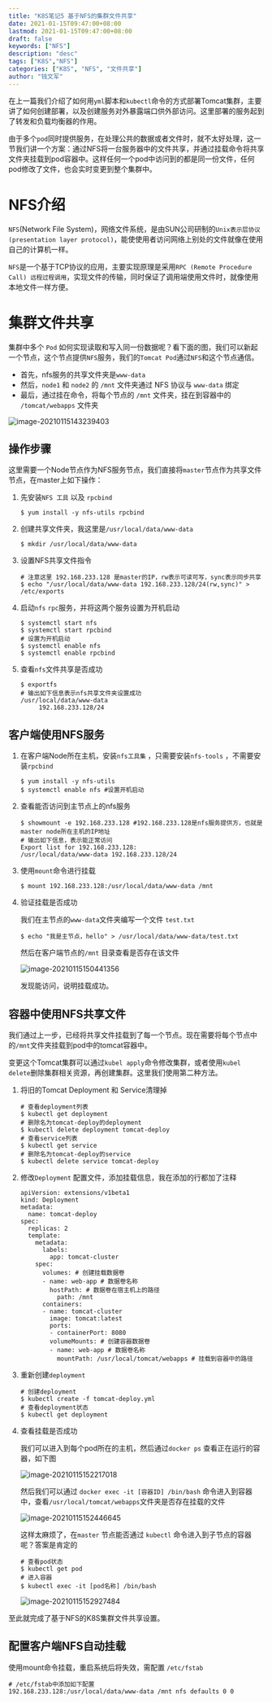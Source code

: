 ```yaml
---
title: "K8S笔记5 基于NFS的集群文件共享"
date: 2021-01-15T09:47:00+08:00
lastmod: 2021-01-15T09:47:00+08:00
draft: false
keywords: ["NFS"]
description: "desc"
tags: ["K8S","NFS"]
categories: ["K8S", "NFS", "文件共享"]
author: "钱文军"
---
```


在上一篇我们介绍了如何用`yml`脚本和`kubectl`命令的方式部署Tomcat集群，主要讲了如何创建部署，以及创建服务对外暴露端口供外部访问。这里部署的服务起到了转发和负载均衡器的作用。

由于多个`pod`同时提供服务，在处理公共的数据或者文件时，就不太好处理，这一节我们讲一个方案：通过NFS将一台服务器中的文件共享，并通过挂载命令将共享文件夹挂载到pod容器中。这样任何一个pod中访问到的都是同一份文件，任何pod修改了文件，也会实时变更到整个集群中。

# NFS介绍

`NFS`(Network File System)，网络文件系统，是由SUN公司研制的`Unix表示层协议 (presentation layer protocol)`，能使使用者访问网络上别处的文件就像在使用自己的计算机一样。

`NFS`是一个基于TCP协议的应用，主要实现原理是采用`RPC (Remote Procedure Call) 远程过程调用`，实现文件的传输，同时保证了调用端使用文件时，就像使用本地文件一样方便。

# 集群文件共享

集群中多个 `Pod` 如何实现读取和写入同一份数据呢？看下面的图，我们可以新起一个节点，这个节点提供`NFS`服务，我们的`Tomcat Pod`通过`NFS`和这个节点通信。

- 首先，nfs服务的共享文件夹是`www-data`
- 然后，`node1` 和 `node2` 的 `/mnt` 文件夹通过 NFS 协议与 `www-data` 绑定
- 最后，通过挂在命令，将每个节点的 `/mnt` 文件夹，挂在到容器中的 `/tomcat/webapps` 文件夹

![image-20210115143239403](http://cdn1.jalen-qian.com/2021011514323947i7kcJiXa.png)

## 操作步骤

这里需要一个Node节点作为NFS服务节点，我们直接将`master`节点作为共享文件节点，在master上如下操作：

1. 先安装`NFS 工具` 以及 `rpcbind`

   ```shell
   $ yum install -y nfs-utils rpcbind
   ```

2. 创建共享文件夹，我这里是`/usr/local/data/www-data`

   ```shell
   $ mkdir /usr/local/data/www-data
   ```

3. 设置NFS共享文件指令

   ```shell
   # 注意这里 192.168.233.128 是master的IP，rw表示可读可写，sync表示同步共享
   $ echo "/usr/local/data/www-data 192.168.233.128/24(rw,sync)" > /etc/exports
   ```

4. 启动`nfs` `rpc`服务，并将这两个服务设置为开机启动

   ```shell
   $ systemctl start nfs
   $ systemctl start rpcbind
   # 设置为开机启动
   $ systemctl enable nfs
   $ systemctl enable rpcbind
   ```

5. 查看`nfs`文件共享是否成功

   ```shell
   $ exportfs
   # 输出如下信息表示nfs共享文件夹设置成功
   /usr/local/data/www-data
   		192.168.233.128/24
   ```

## 客户端使用NFS服务

1. 在客户端Node所在主机，安装`nfs工具集` ，只需要安装`nfs-tools` ，不需要安装`rpcbind`

   ```shell
   $ yum install -y nfs-utils
   $ systemctl enable nfs #设置开机启动
   ```

2. 查看能否访问到主节点上的nfs服务

   ```shell
   $ showmount -e 192.168.233.128 #192.168.233.128是nfs服务提供方，也就是master node所在主机的IP地址
   # 输出如下信息，表示能正常访问
   Export list for 192.168.233.128:
   /usr/local/data/www-data 192.168.233.128/24
   ```

3. 使用`mount`命令进行挂载

   ```shell
   $ mount 192.168.233.128:/usr/local/data/www-data /mnt
   ```

4. 验证挂载是否成功

   我们在主节点的`www-data`文件夹编写一个文件 `test.txt`

   ```shell
   $ echo "我是主节点，hello" > /usr/local/data/www-data/test.txt
   ```

   然后在客户端节点的`/mnt` 目录查看是否存在该文件

   ![image-20210115150441356](http://cdn1.jalen-qian.com/202101151504414gLoihKjyh.png)

   发现能访问，说明挂载成功。

## 容器中使用NFS共享文件

我们通过上一步，已经将共享文件挂载到了每一个节点。现在需要将每个节点中的`/mnt`文件夹挂载到pod中的tomcat容器中。

变更这个Tomcat集群可以通过`kubel apply`命令修改集群，或者使用`kubel delete`删除集群相关资源，再创建集群。这里我们使用第二种方法。

1. 将旧的Tomcat Deployment 和 Service清理掉

   ```shell
   # 查看deployment列表
   $ kubectl get deployment
   # 删除名为tomcat-deploy的deployment
   $ kubectl delete deployment tomcat-deploy
   # 查看service列表
   $ kubectl get service
   # 删除名为tomcat-deploy的service
   $ kubectl delete service tomcat-deploy
   ```

2. 修改`Deployment` 配置文件，添加挂载信息，我在添加的行都加了注释

   ```
   apiVersion: extensions/v1beta1
   kind: Deployment
   metadata:
     name: tomcat-deploy
   spec: 
     replicas: 2
     template:
       metadata:
         labels:
           app: tomcat-cluster
       spec:
         volumes: # 创建挂载数据卷
         - name: web-app # 数据卷名称
           hostPath: # 数据卷在宿主机上的路径
             path: /mnt
         containers:
         - name: tomcat-cluster
           image: tomcat:latest
           ports:
           - containerPort: 8080
           volumeMounts: # 创建容器数据卷
           - name: web-app # 数据卷名称
             mountPath: /usr/local/tomcat/webapps # 挂载到容器中的路径
   ```

3. 重新创建`deployment`

   ```shell
   # 创建deployment
   $ kubectl create -f tomcat-deploy.yml
   # 查看deployment状态
   $ kubectl get deployment
   ```

4. 查看挂载是否成功

   我们可以进入到每个pod所在的主机，然后通过`docker ps` 查看正在运行的容器，如下图

   ![image-20210115152217018](http://cdn1.jalen-qian.com/20210115152217itk483FhMn.png)

   然后我们可以通过 `docker exec -it [容器ID] /bin/bash` 命令进入到容器中，查看`/usr/local/tomcat/webapps`文件夹是否存在挂载的文件

   ![image-20210115152446645](http://cdn1.jalen-qian.com/20210115152446Llz9LzoBkf.png)

   这样太麻烦了，在`master` 节点能否通过 `kubectl` 命令进入到子节点的容器呢？答案是肯定的

   ```shell
   # 查看pod状态
   $ kubectl get pod
   # 进入容器
   $ kubectl exec -it [pod名称] /bin/bash
   ```

   ![image-20210115152927484](http://cdn1.jalen-qian.com/20210115152927eyk00JKVhK.png)

至此就完成了基于NFS的K8S集群文件共享设置。

## 配置客户端NFS自动挂载

使用mount命令挂载，重启系统后将失效，需配置 `/etc/fstab`

```shell
# /etc/fstab中添加如下配置
192.168.233.128:/usr/local/data/www-data /mnt nfs defaults 0 0
```